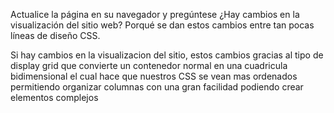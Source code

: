 Actualice la página en su navegador y pregúntese ¿Hay cambios en la visualización del sitio web? Porqué se
dan estos cambios entre tan pocas líneas de diseño CSS.


Si hay cambios en la visualizacion del sitio, estos cambios gracias al tipo de display grid que convierte un contenedor normal en una cuadricula bidimensional el cual hace que nuestros CSS se vean mas ordenados permitiendo organizar columnas con una gran facilidad podiendo crear elementos complejos
